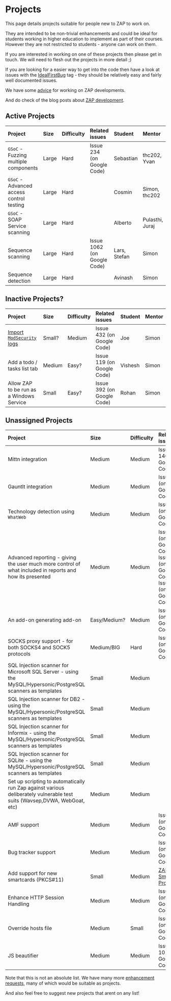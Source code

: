 # Projects

This page details projects suitable for people new to ZAP to work on.

They are intended to be non-trivial enhancements and could be ideal for students working in higher education to implement as part of their courses. However they are not restricted to students - anyone can work on them.

If you are interested in working on one of these projects then please get in touch. We will need to flesh out the projects in more detail ;)

If you are looking for a easier way to get into the code then have a look at issues with the [IdealFirstBug](http://code.google.com/p/zaproxy/issues/list?q=label:IdealFirstBug) tag - they should be relatively easy and fairly well documented issues.

We have some [advice](ProjectAdvice) for working on ZAP developments.

And do check of the blog posts about [ZAP development](https://github.com/zaproxy/zaproxy/wiki/Development).

## Active Projects

| **Project** | **Size** | **Difficulty** | **Related issues** | **Student** | **Mentor** |
|:------------|:---------|:---------------|:-------------------|:------------|:-----------|
| `GSoC` - Fuzzing multiple components | Large    | Hard           | Issue 234 (on Google Code) | Sebastian   | thc202, Yvan |
| `GSoC` - Advanced access control testing | Large    | Hard           |                    | Cosmin      | Simon, thc202 |
| `GSoC` - SOAP Service scanning | Large    | Hard           |                    | Alberto     | Pulasthi, Juraj |
| Sequence scanning | Large    | Hard           | Issue 1062 (on Google Code) | Lars, Stefan | Simon      |
| Sequence detection | Large    | Hard           |                    | Avinash     | Simon      |


## Inactive Projects?

| **Project** | **Size** | **Difficulty** | **Related issues** | **Student** | **Mentor** |
|:------------|:---------|:---------------|:-------------------|:------------|:-----------|
| [Import `ModSecurity` logs](MozillaMentorship_ImportingModSecurityLogs) | Small?   | Medium         | Issue 432 (on Google Code) | Joe         | Simon      |
| Add a todo / tasks list tab | Medium   | Easy?          | Issue 119 (on Google Code) | Vishesh     | Simon      |
| Allow ZAP to be run as a Windows Service | Small    | Easy?          | Issue 392 (on Google Code) | Rohan       | Simon      |

## Unassigned Projects

| **Project** | **Size** | **Difficulty** | **Related issues** | **Student** | **Mentor** |
|:------------|:---------|:---------------|:-------------------|:------------|:-----------|
| Mittn integration | Medium   | Medium         | Issue 1403 (on Google Code)|             | Simon      |
| Gauntlt integration | Medium   | Medium         | Issue 439 (on Google Code) |             | Simon      |
| Technology detection using `WhatWeb` | Medium   | Medium         | Issue 437 (on Google Code) |             | Simon      |
| Advanced reporting - giving the user much more control of what included in reports and how its presented | Medium   | Medium         | Issue 139 (on Google Code), Issue 222 (on Google Code), Issue 357 (on Google Code) |             | Simon      |
| An add-on generating add-on | Easy/Medium? | Medium         | Issue 519 (on Google Code) |             | Simon      |
| SOCKS proxy support - for both SOCKS4 and SOCK5 protocols | Medium/BIG | Hard           | Issue 29 (on Google Code) |             |            |
| SQL Injection scanner for Microsoft SQL Server - using the MySQL/Hypersonic/PostgreSQL scanners as templates | Small    | Medium         |                    |             | Colm       |
| SQL Injection scanner for DB2 - using the MySQL/Hypersonic/PostgreSQL scanners as templates | Small    | Medium         |                    |             | Colm       |
| SQL Injection scanner for Informix - using the MySQL/Hypersonic/PostgreSQL scanners as templates | Small    | Medium         |                    |             | Colm       |
| SQL Injection scanner for SQLite - using the MySQL/Hypersonic/PostgreSQL scanners as templates | Small    | Medium         |                    |             | Colm       |
| Set up scripting to automatically run Zap against various deliberately vulnerable test suits (Wavsep,DVWA, WebGoat, etc) | Medium   | Medium         |                    |             | Colm/Simon? |
| AMF support | Medium   | Medium         | Issue 137 (on Google Code) |             |            |
| Bug tracker support | Medium   | Medium         | Issue 440 (on Google Code) |             | Simon      |
| Add support for new smartcards (PKCS#11) | Small    | Medium         | [ZAP SmartCard Project](https://github.com/zaproxy/zaproxy/wiki/SmartCards) |             | Raul       |
| Enhance HTTP Session Handling | Medium   | Medium         | Issue 117 (on Google Code) |             | Guifré    |
| Override hosts file | Medium   | Small          | Issue 977 (on Google Code) |             | Simon      |
| JS beautifier | Medium   | Medium         | Issue 1014 (on Google Code) |             | Simon      |


Note that this is not an absolute list.
We have many more [enhancement requests](http://code.google.com/p/zaproxy/issues/list?can=2&q=type=Enhancement), many of which would be suitable as projects.

And also feel free to suggest new projects that arent on any list!